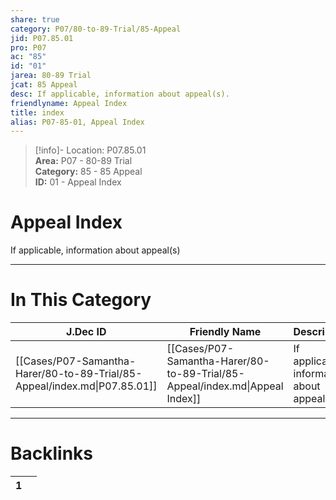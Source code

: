 ```yaml
---  
share: true  
category: P07/80-to-89-Trial/85-Appeal  
jid: P07.85.01  
pro: P07  
ac: "85"  
id: "01"  
jarea: 80-89 Trial  
jcat: 85 Appeal  
desc: If applicable, information about appeal(s).  
friendlyname: Appeal Index  
title: index  
alias: P07-85-01, Appeal Index  
---  
```

  
>[!info]- Location: P07.85.01  
>**Area:** P07 - 80-89 Trial  
>**Category:** 85 - 85 Appeal  
>**ID:** 01 - Appeal Index  
  
# Appeal Index  
  
If applicable, information about appeal(s)  
   
  
  
---  
# In This Category  
  
| J.Dec ID                                                                  | Friendly Name                                                                | Description                                 |  
| ------------------------------------------------------------------------- | ---------------------------------------------------------------------------- | ------------------------------------------- |  
| [[Cases/P07-Samantha-Harer/80-to-89-Trial/85-Appeal/index.md\|P07.85.01]] | [[Cases/P07-Samantha-Harer/80-to-89-Trial/85-Appeal/index.md\|Appeal Index]] | If applicable, information about appeal(s). |  
  
  
---  
# Backlinks  
<div><table class="dataview table-view-table"><thead class="table-view-thead"><tr class="table-view-tr-header"><th class="table-view-th"><span></span><span class="dataview small-text">1</span></th><th class="table-view-th"><span></span></th></tr></thead><tbody class="table-view-tbody"></tbody></table></div>
